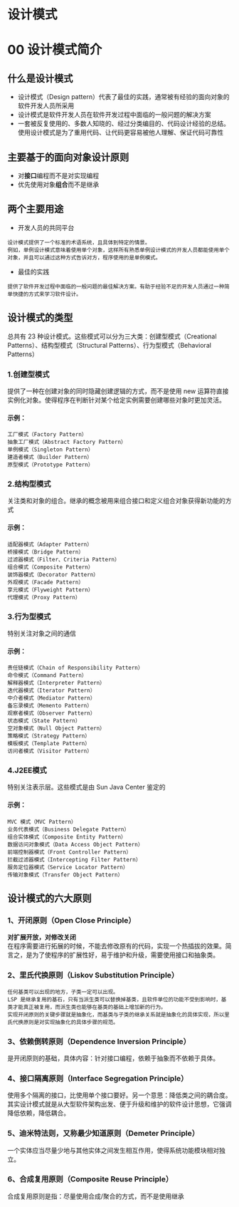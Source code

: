 设计模式
=======
# 00 设计模式简介

## 什么是设计模式
* 设计模式（Design pattern）代表了最佳的实践，通常被有经验的面向对象的软件开发人员所采用
* 设计模式是软件开发人员在软件开发过程中面临的一般问题的解决方案
* 一套被反复使用的、多数人知晓的、经过分类编目的、代码设计经验的总结。使用设计模式是为了重用代码、让代码更容易被他人理解、保证代码可靠性

## 主要基于的面向对象设计原则
* 对**接口**编程而不是对实现编程
* 优先使用对象**组合**而不是继承

## 两个主要用途
* 开发人员的共同平台  

~~~
设计模式提供了一个标准的术语系统，且具体到特定的情景。
例如，单例设计模式意味着使用单个对象，这样所有熟悉单例设计模式的开发人员都能使用单个对象，并且可以通过这种方式告诉对方，程序使用的是单例模式。
~~~

* 最佳的实践

~~~
提供了软件开发过程中面临的一般问题的最佳解决方案。有助于经验不足的开发人员通过一种简单快捷的方式来学习软件设计。
~~~

## 设计模式的类型
   总共有 23 种设计模式。这些模式可以分为三大类：创建型模式（Creational Patterns）、结构型模式（Structural Patterns）、行为型模式（Behavioral Patterns）
   
### 1.创建型模式
   提供了一种在创建对象的同时隐藏创建逻辑的方式，而不是使用 new 运算符直接实例化对象。使得程序在判断针对某个给定实例需要创建哪些对象时更加灵活。

#### 示例：
~~~
工厂模式（Factory Pattern）
抽象工厂模式（Abstract Factory Pattern）
单例模式（Singleton Pattern）
建造者模式（Builder Pattern）
原型模式（Prototype Pattern）
~~~


### 2.结构型模式
   关注类和对象的组合。继承的概念被用来组合接口和定义组合对象获得新功能的方式

#### 示例：
~~~
适配器模式（Adapter Pattern）
桥接模式（Bridge Pattern）
过滤器模式（Filter、Criteria Pattern）
组合模式（Composite Pattern）
装饰器模式（Decorator Pattern）
外观模式（Facade Pattern）
享元模式（Flyweight Pattern）
代理模式（Proxy Pattern）
~~~

### 3.行为型模式
特别关注对象之间的通信

#### 示例：
~~~
责任链模式（Chain of Responsibility Pattern）
命令模式（Command Pattern）
解释器模式（Interpreter Pattern）
迭代器模式（Iterator Pattern）
中介者模式（Mediator Pattern）
备忘录模式（Memento Pattern）
观察者模式（Observer Pattern）
状态模式（State Pattern）
空对象模式（Null Object Pattern）
策略模式（Strategy Pattern）
模板模式（Template Pattern）
访问者模式（Visitor Pattern）
~~~


### 4.J2EE模式
特别关注表示层。这些模式是由 Sun Java Center 鉴定的

#### 示例：
~~~
MVC 模式（MVC Pattern）
业务代表模式（Business Delegate Pattern）
组合实体模式（Composite Entity Pattern）
数据访问对象模式（Data Access Object Pattern）
前端控制器模式（Front Controller Pattern）
拦截过滤器模式（Intercepting Filter Pattern）
服务定位器模式（Service Locator Pattern）
传输对象模式（Transfer Object Pattern）
~~~


## 设计模式的六大原则
### 1、开闭原则（Open Close Principle）
**对扩展开放，对修改关闭**  
在程序需要进行拓展的时候，不能去修改原有的代码，实现一个热插拔的效果。简言之，是为了使程序的扩展性好，易于维护和升级，需要使用接口和抽象类。

### 2、里氏代换原则（Liskov Substitution Principle）
~~~
任何基类可以出现的地方，子类一定可以出现。
LSP 是继承复用的基石，只有当派生类可以替换掉基类，且软件单位的功能不受到影响时，基类才能真正被复用，而派生类也能够在基类的基础上增加新的行为。
实现开闭原则的关键步骤就是抽象化，而基类与子类的继承关系就是抽象化的具体实现，所以里氏代换原则是对实现抽象化的具体步骤的规范。
~~~

### 3、依赖倒转原则（Dependence Inversion Principle）
是开闭原则的基础，具体内容：针对接口编程，依赖于抽象而不依赖于具体。

### 4、接口隔离原则（Interface Segregation Principle）
使用多个隔离的接口，比使用单个接口要好。另一个意思：降低类之间的耦合度。其实设计模式就是从大型软件架构出发、便于升级和维护的软件设计思想，它强调降低依赖，降低耦合。

### 5、迪米特法则，又称最少知道原则（Demeter Principle）
一个实体应当尽量少地与其他实体之间发生相互作用，使得系统功能模块相对独立。

### 6、合成复用原则（Composite Reuse Principle）
合成复用原则是指：尽量使用合成/聚合的方式，而不是使用继承





